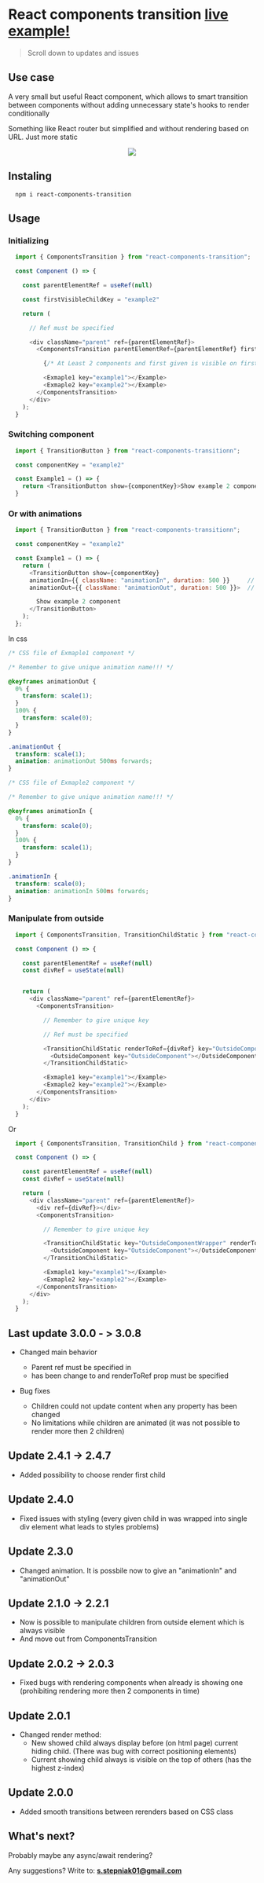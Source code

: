 # React components transition [live example!](https://react-components-transition.netlify.app/)

> Scroll down to updates and issues

## Use case

A very small but useful React component, which allows to smart transition between components without adding unnecessary state's hooks to render conditionally

Something like React router but simplified and without rendering based on URL. Just more static

<p align="center">
  <img src="https://github.com/szymekSKKJ/React-components-transition/blob/master/Example.gif">
</p>

## Instaling

```npm
  npm i react-components-transition
```

## Usage

### Initializing

```JavaScript
  import { ComponentsTransition } from "react-components-transition";

  const Component () => {

    const parentElementRef = useRef(null)

    const firstVisibleChildKey = "example2"

    return (

      // Ref must be specified

      <div className="parent" ref={parentElementRef}>
        <ComponentsTransition parentElementRef={parentElementRef} firstVisible={firstVisibleChildKey}>

          {/* At Least 2 components and first given is visible on first render if not specified in 'firstVisible' prop */}

          <Exmaple1 key="example1"></Example>
          <Exmaple2 key="example2"></Example>
        </ComponentsTransition>
      </div>
    );
  }
```

### Switching component

```JavaScript
  import { TransitionButton } from "react-components-transitionn";

  const componentKey = "example2"

  const Example1 = () => {
    return <TransitionButton show={componentKey}>Show example 2 component</TransitionButton>
  }
```

### Or with animations

```JavaScript
  import { TransitionButton } from "react-components-transitionn";

  const componentKey = "example2"

  const Example1 = () => {
    return (
      <TransitionButton show={componentKey}
      animationIn={{ className: "animationIn", duration: 500 }}     // Animation in to new rendered child
      animationOut={{ className: "animationOut", duration: 500 }}>  // Animation out to already rendered child

        Show example 2 component
      </TransitionButton>
    );
  };
```

In css

```css
/* CSS file of Exmaple1 component */

/* Remember to give unique animation name!!! */

@keyframes animationOut {
  0% {
    transform: scale(1);
  }
  100% {
    transform: scale(0);
  }
}

.animationOut {
  transform: scale(1);
  animation: animationOut 500ms forwards;
}
```

```css
/* CSS file of Exmaple2 component */

/* Remember to give unique animation name!!! */

@keyframes animationIn {
  0% {
    transform: scale(0);
  }
  100% {
    transform: scale(1);
  }
}

.animationIn {
  transform: scale(0);
  animation: animationIn 500ms forwards;
}
```

### Manipulate from outside

```JavaScript
  import { ComponentsTransition, TransitionChildStatic } from "react-components-transition";

  const Component () => {

    const parentElementRef = useRef(null)
    const divRef = useState(null)


    return (
      <div className="parent" ref={parentElementRef}>
        <ComponentsTransition>

          // Remember to give unique key

          // Ref must be specified

          <TransitionChildStatic renderToRef={divRef} key="OutsideComponentWrapper">
            <OutsideComponent key="OutsideComponent"></OutsideComponent>
          </TransitionChildStatic>

          <Exmaple1 key="example1"></Example>
          <Exmaple2 key="example2"></Example>
        </ComponentsTransition>
      </div>
    );
  }
```

Or

```JavaScript
  import { ComponentsTransition, TransitionChild } from "react-components-transition";

  const Component () => {

    const parentElementRef = useRef(null)
    const divRef = useState(null)

    return (
      <div className="parent" ref={parentElementRef}>
        <div ref={divRef}></div>
        <ComponentsTransition>

          // Remember to give unique key

          <TransitionChildStatic key="OutsideComponentWrapper" renderToRef={divRef}>
            <OutsideComponent key="OutsideComponent"></OutsideComponent>
          </TransitionChildStatic>

          <Exmaple1 key="example1"></Example>
          <Exmaple2 key="example2"></Example>
        </ComponentsTransition>
      </div>
    );
  }
```

## Last update 3.0.0 - > 3.0.8

- Changed main behavior

  - Parent ref must be specified in <ComponentsTransition>
  - <TransitionChild> has been change to <TransitionChildStatic> and renderToRef prop must be specified

- Bug fixes
  - Children could not update content when any property has been changed
  - No limitations while children are animated (it was not possible to render more then 2 children)

## Update 2.4.1 -> 2.4.7

- Added possibility to choose render first child

## Update 2.4.0

- Fixed issues with styling (every given child in <ComponentsTransition> was wrapped into single div element what leads to styles problems)

## Update 2.3.0

- Changed animation. It is possbile now to give an "animationIn" and "animationOut"

## Update 2.1.0 -> 2.2.1

- Now is possible to manipulate children from outside element which is always visible
- And move out from ComponentsTransition

## Update 2.0.2 -> 2.0.3

- Fixed bugs with rendering components when already is showing one (prohibiting rendering more then 2 components in time)

## Update 2.0.1

- Changed render method:
  - New showed child always display before (on html page) current hiding child. (There was bug with correct positioning elements)
  - Current showing child always is visible on the top of others (has the highest z-index)

## Update 2.0.0

- Added smooth transitions between rerenders based on CSS class

## What's next?

Probably maybe any async/await rendering?

Any suggestions? Write to: **s.stepniak01@gmail.com**
